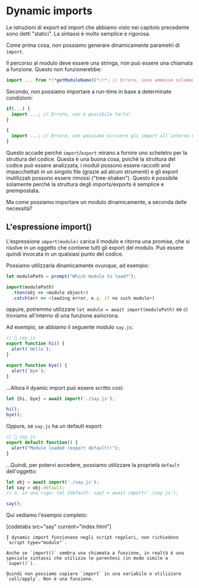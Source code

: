 # Dynamic imports

Le istruzioni di export ed import che abbiamo visto nei capitolo precedente sono detti "statici". La sintassi è molto semplice e rigorosa.

Come prima cosa, non possiamo generare dinamicamente parametri di `import`.

Il percorso al modulo deve essere una stringa, non può essere una chiamata a funzione. Questo non funzionerebbe:

```js
import ... from *!*getModuleName()*/!*; // Errore, sono ammesse solamente string
```

Secondo, non possiamo importare a run-time in base a determinate condizioni:

```js
if(...) {
  import ...; // Errore, non è possibile farlo!
}

{
  import ...; // Errore, non possiamo scrivere gli import all'interno di nessun blocco
}
```

Questo accade perché `import`/`export` mirano a fornire uno scheletro per la struttura del codice. Questa è una buona cosa, poiché la struttura del codice può essere analizzata, i moduli possono essere raccolti and impacchettati in un singolo file (grazie ad alcuni strumenti) e gli export inutilizzati possono essere rimossi ("tree-shaken"). Questo è possibile solamente perché la struttura degli imports/exports è semplice e preimpostata.

Ma come possiamo importare un modulo dinamicamente, a seconda delle necessità?

## L'espressione import()

L'espressione `import(module)` carica il modulo e ritorna una promise, che si risolve in un oggetto che contiene tutti gli export del modulo. Può essere quindi invocata in un qualsiasi punto del codice.

Possiamo utilizzarla dinamicamente ovunque, ad esempio:

```js
let modulePath = prompt("Which module to load?");

import(modulePath)
  .then(obj => <module object>)
  .catch(err => <loading error, e.g. if no such module>)
```

oppure, potremmo utilizzare `let module = await import(modulePath)` se ci troviamo all'interno di una funzione asincrona.

Ad esempio, se abbiamo il seguente modulo `say.js`:

```js
// 📁 say.js
export function hi() {
  alert(`Hello`);
}

export function bye() {
  alert(`Bye`);
}
```

...Allora il dyamic import può essere scritto così:

```js
let {hi, bye} = await import('./say.js');

hi();
bye();
```

Oppure, se `say.js` ha un default export:

```js
// 📁 say.js
export default function() {
  alert("Module loaded (export default)!");
}
```

...Quindi, per potervi accedere, possiamo utilizzare la proprietà `default` dell'oggetto:

```js
let obj = await import('./say.js');
let say = obj.default;
// o, in una riga: let {default: say} = await import('./say.js');

say();
```

Qui vediamo l'esempio completo:

[codetabs src="say" current="index.html"]

```smart
I dynamic import funzionano negli script regolari, non richiedono `script type="module"`.
```

```smart
Anche se `import()` sembra una chiamata a funzione, in realtà è una speciale sintassi che utilizza le parentesi (in modo simile a `super()`).

Quindi non possiamo copiare `import` in una variabile o utilizzare `call/apply`. Non è una funzione.
```

